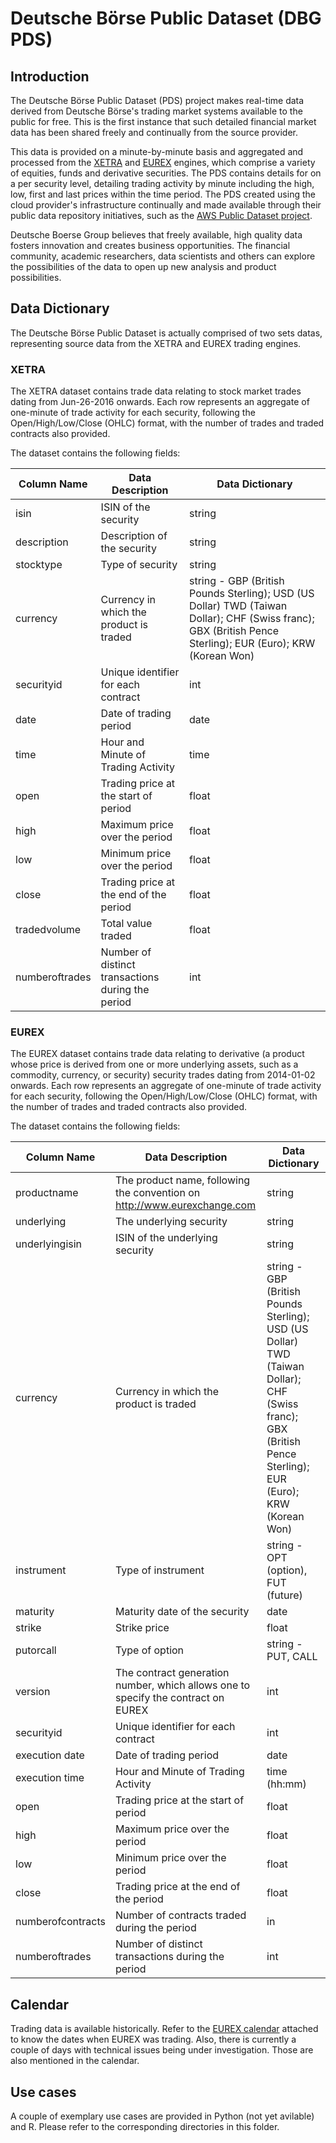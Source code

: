 #  Deutsche Börse Public Dataset (DBG PDS)

## Introduction

The Deutsche Börse Public Dataset (PDS) project makes real-time data derived from Deutsche Börse's trading market systems available to the public for free. This is the first instance that such detailed financial market data has been shared freely and continually from the source provider. 

This data is provided on a minute-by-minute basis and aggregated and processed from the [XETRA](http://www.xetra.com) and [EUREX](http://www.eurex.com/) engines, which comprise a variety of equities, funds and derivative securities. The PDS contains details for on a per security level, detailing trading activity by minute including the high, low, first and last prices within the time period. The PDS created using the cloud provider's infrastructure continually and made available through their public data repository initiatives, such as the [AWS Public Dataset project](https://aws.amazon.com/public-datasets/).

Deutsche Boerse Group believes that freely available, high quality data fosters innovation and creates business opportunities. The financial community, academic researchers, data scientists and others can explore the possibilities of the data to open up new analysis and product possibilities.

## Data Dictionary

The Deutsche Börse Public Dataset is actually comprised of two sets datas, representing source data from the XETRA and EUREX trading engines.

### XETRA

The XETRA dataset contains trade data relating to stock market trades dating from Jun-26-2016 onwards. Each row represents an aggregate of one-minute of trade activity for each security, following the Open/High/Low/Close (OHLC) format, with the number of trades and traded contracts also provided.

The dataset contains the following fields:

| Column Name | Data Description | Data Dictionary |
|-------------|------------------|-----------------|
|isin|ISIN of the security|string|
|description|Description of the security|string|
|stocktype|Type of security|string|
|currency|Currency in which the product is traded|string - GBP (British Pounds Sterling); USD (US Dollar) TWD (Taiwan Dollar); CHF (Swiss franc); GBX (British Pence Sterling); EUR (Euro); KRW (Korean Won)|
|securityid|Unique identifier for each contract|int|
|date |Date of trading period |date |
|time |Hour and Minute of Trading Activity |time |
|open|Trading price at the start of period|float|
|high|Maximum price over the period|float|
|low|Minimum price over the period|float|
|close|Trading price at the end of the period|float|
|tradedvolume|Total value traded|float|
|numberoftrades|Number of distinct transactions during the period|int|

### EUREX

The EUREX dataset contains trade data relating to derivative (a product whose price is derived from one or more underlying assets, such as a commodity, currency, or security) security trades dating from 2014-01-02 onwards. Each row represents an aggregate of one-minute of trade activity for each security, following the Open/High/Low/Close (OHLC) format, with the number of trades and traded contracts also provided.

The dataset contains the following fields:

| Column Name | Data Description | Data Dictionary |
|-------------|------------------|-----------------|
|productname|The product name, following the convention on http://www.eurexchange.com|string|
|underlying|The underlying security|string|
|underlyingisin|ISIN of the underlying security|string|
|currency|Currency in which the product is traded|string - GBP (British Pounds Sterling); USD (US Dollar) TWD (Taiwan Dollar); CHF (Swiss franc); GBX (British Pence Sterling); EUR (Euro); KRW (Korean Won)|
|instrument|Type of instrument|string - OPT (option), FUT (future)|
|maturity|Maturity date of the security|date|
|strike|Strike price|float|
|putorcall|Type of option|string - PUT, CALL|
|version|The contract generation number, which allows one to specify the contract on EUREX|int|
|securityid|Unique identifier for each contract|int|
|execution date |Date of trading period |date |
|execution time |Hour and Minute of Trading Activity|time (hh:mm)|
|open|Trading price at the start of period|float|
|high|Maximum price over the period|float|
|low|Minimum price over the period|float|
|close|Trading price at the end of the period|float|
|numberofcontracts|Number of contracts traded during the period|in|
|numberoftrades|Number of distinct transactions during the period|int|

## Calendar

Trading data is available historically. Refer to the [EUREX calendar](eurex_calendar.csv) attached to know the dates when EUREX was trading. Also, there is currently a couple of days with technical issues being under investigation. Those are also mentioned in the calendar.

## Use cases

A couple of exemplary use cases are provided in Python (not yet avilable) and R. Please refer to the corresponding directories in this folder.
